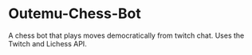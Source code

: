 # Outemu-Chess-Bot
A chess bot that plays moves democratically from twitch chat. Uses the Twitch and Lichess API.
